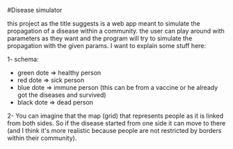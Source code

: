 #Disease simulator

this project as the title suggests is a web app meant to simulate the propagation of a disease within a community. the user can play around with parameters as they want and the program will try to simulate the propagation with the given params.
I want to explain some stuff here:

1- schema:

- green dote => healthy person
- red dote => sick person
- blue dote => immune person (this can be from a vaccine or he already got the diseases and survived)
- black dote => dead person

2- You can imagine that the map (grid) that represents people as it is linked from both sides. So if the disease started from one side it can move to there (and I think it's more realistic because people are not restricted by borders within their community).
